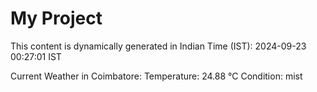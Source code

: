 # My Project

This content is dynamically generated in Indian Time (IST): 2024-09-23 00:27:01 IST


Current Weather in Coimbatore:
Temperature: 24.88 °C
Condition: mist
